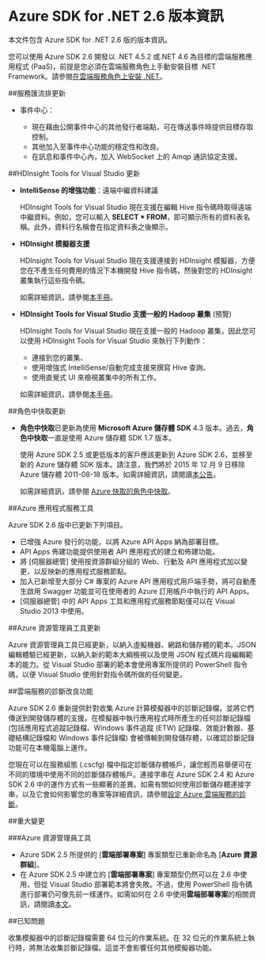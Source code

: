 <properties 
   pageTitle="Azure SDK for .NET 2.6 版本資訊" 
   description="Azure SDK for .NET 2.6 版本資訊" 
   services="app-service/web" 
   documentationCenter=".net" 
   authors="Juliako" 
   manager="dwrede" 
   editor=""/>

<tags
   ms.service="app-service"
   ms.devlang="multiple"
   ms.topic="article"
   ms.tgt_pltfrm="na"
   ms.workload="integration" 
   ms.date="04/29/2015"
   ms.author="juliako"/>


# Azure SDK for .NET 2.6 版本資訊

本文件包含 Azure SDK for .NET 2.6 版的版本資訊。

您可以使用 Azure SDK 2.6 開發以 .NET 4.5.2 或.NET 4.6 為目標的雲端服務應用程式 \(PaaS\)，前提是您必須在雲端服務角色上手動安裝目標 .NET Framework。請參閱[在雲端服務角色上安裝 .NET](http://go.microsoft.com/fwlink/?LinkID=309796)。


##服務匯流排更新

- 事件中心： 

	- 現在藉由公開事件中心的其他發行者端點，可在傳送事件時提供目標存取控制。
	- 其他加入至事件中心功能的穩定性和改良。
	- 在訊息和事件中心內，加入 WebSocket 上的 Amqp 通訊協定支援。

##HDInsight Tools for Visual Studio 更新

- **IntelliSense 的增強功能**：遠端中繼資料建議

	HDInsight Tools for Visual Studio 現在支援在編輯 Hive 指令碼時取得遠端中繼資料。例如，您可以輸入 **SELECT \* FROM**，即可顯示所有的資料表名稱。此外，資料行名稱會在指定資料表之後顯示。

- **HDInsight 模擬器支援**

	HDInsight Tools for Visual Studio 現在支援連接到 HDInsight 模擬器，方便您在不產生任何費用的情況下本機開發 Hive 指令碼，然後對您的 HDInsight 叢集執行這些指令碼。

	如需詳細資訊，請參閱[本手冊](http://go.microsoft.com/fwlink/?LinkID=529540&clcid=0x409)。

- **HDInsight Tools for Visual Studio 支援一般的 Hadoop 叢集** \(預覽\)

	HDInsight Tools for Visual Studio 現在支援一般的 Hadoop 叢集，因此您可以使用 HDInsight Tools for Visual Studio 來執行下列動作：

	- 連接到您的叢集、 
	- 使用增強式 IntelliSense/自動完成支援來撰寫 Hive 查詢、 
	- 使用直覺式 UI 來檢視叢集中的所有工作。 

	如需詳細資訊，請參閱[本手冊](http://go.microsoft.com/fwlink/?LinkID=529540&clcid=0x409)。

##角色中快取更新

- **角色中快取**已更新為使用 **Microsoft Azure 儲存體 SDK** 4.3 版本。過去，**角色中快取**一直是使用 Azure 儲存體 SDK 1.7 版本。

	使用 Azure SDK 2.5 或更低版本的客戶應該更新到 Azure SDK 2.6，並移至新的 Azure 儲存體 SDK 版本。請注意，我們將於 2015 年 12 月 9 日移除 Azure 儲存體 2011-08-18 版本。如需詳細資訊，請閱讀[本公告](http://azure.microsoft.com/blog/2014/08/04/microsoft-azure-storage-service-version-removal/)。

	如需詳細資訊，請參閱 [Azure 快取的角色中快取](https://msdn.microsoft.com/library/azure/dn386103.aspx)。

##Azure 應用程式服務工具

Azure SDK 2.6 版中已更新下列項目。

- 已增強 Azure 發行的功能，以將 Azure API Apps 納為部署目標。
- API Apps 佈建功能提供使用者 API 應用程式的建立和佈建功能。
- 將 \[伺服器總管\] 使用按資源群組分組的 Web、行動及 API 應用程式加以變更，以反映新的應用程式服務節點。
- 加入已新增至大部分 C\# 專案的 Azure API 應用程式用戶端手勢，將可自動產生啟用 Swagger 功能並可在使用者的 Azure 訂用帳戶中執行的 API Apps。
- \[伺服器總管\] 中的 API Apps 工具和應用程式服務節點僅可以在 Visual Studio 2013 中使用。 

##Azure 資源管理員工具更新

Azure 資源管理員工具已經更新，以納入虛擬機器、網路和儲存體的範本。JSON 編輯體驗已經更新，以納入新的範本大綱檢視以及使用 JSON 程式碼片段編輯範本的能力。從 Visual Studio 部署的範本會使用專案所提供的 PowerShell 指令碼，以便 Visual Studio 使用針對指令碼所做的任何變更。

##雲端服務的診斷改良功能

Azure SDK 2.6 重新提供針對收集 Azure 計算模擬器中的診斷記錄檔，並將它們傳送到開發儲存體的支援。在模擬器中執行應用程式時所產生的任何診斷記錄檔 \(包括應用程式追蹤記錄檔、Windows 事件追蹤 \(ETW\) 記錄檔、效能計數器、基礎結構記錄檔和 Windows 事件記錄檔\) 會被傳輸到開發儲存體，以確認診斷記錄功能可在本機電腦上運作。

您現在可以在服務組態 \(.cscfg\) 檔中指定診斷儲存體帳戶，讓您輕而易舉便可在不同的環境中使用不同的診斷儲存體帳戶。連接字串在 Azure SDK 2.4 和 Azure SDK 2.6 中的運作方式有一些顯著的差異。如需有關如何使用診斷儲存體連接字串，以及它會如何影響您的專案等詳細資訊，請參閱[設定 Azure 雲端服務的診斷](http://go.microsoft.com/fwlink/?LinkID=532784)。

##重大變更

###Azure 資源管理員工具 

- Azure SDK 2.5 所提供的 \[**雲端部署專案**\] 專案類型已重新命名為 \[**Azure 資源群組**\]。
- 在 Azure SDK 2.5 中建立的 \[**雲端部署專案**\] 專案類型仍然可以在 2.6 中使用，但從 Visual Studio 部署範本將會失敗。不過，使用 PowerShell 指令碼進行部署仍可像先前一樣運作。如需如何在 2.6 中使用**雲端部署專案**的相關資訊，請閱讀[本文](http://go.microsoft.com/fwlink/?LinkID=534086)。
 
##已知問題

收集模擬器中的診斷記錄檔需要 64 位元的作業系統。在 32 位元的作業系統上執行時，將無法收集診斷記錄檔。這並不會影響任何其他模擬器功能。

<!--HONumber=52-->

